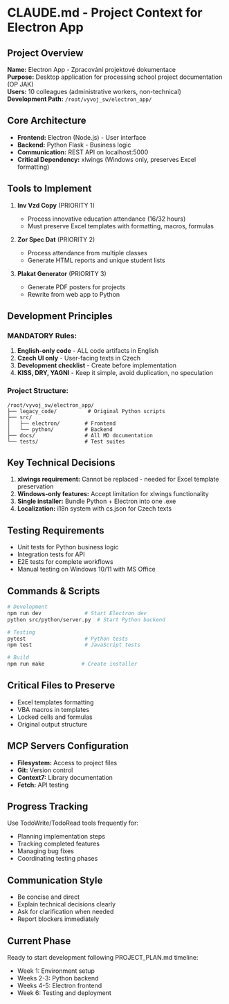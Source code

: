 # CLAUDE.md - Project Context for Electron App

## Project Overview

**Name:** Electron App - Zpracování projektové dokumentace  
**Purpose:** Desktop application for processing school project documentation (OP JAK)  
**Users:** 10 colleagues (administrative workers, non-technical)  
**Development Path:** `/root/vyvoj_sw/electron_app/`

## Core Architecture

- **Frontend:** Electron (Node.js) - User interface
- **Backend:** Python Flask - Business logic
- **Communication:** REST API on localhost:5000
- **Critical Dependency:** xlwings (Windows only, preserves Excel formatting)

## Tools to Implement

1. **Inv Vzd Copy** (PRIORITY 1)
   - Process innovative education attendance (16/32 hours)
   - Must preserve Excel templates with formatting, macros, formulas
   
2. **Zor Spec Dat** (PRIORITY 2)
   - Process attendance from multiple classes
   - Generate HTML reports and unique student lists
   
3. **Plakat Generator** (PRIORITY 3)
   - Generate PDF posters for projects
   - Rewrite from web app to Python

## Development Principles

### MANDATORY Rules:
1. **English-only code** - ALL code artifacts in English
2. **Czech UI only** - User-facing texts in Czech
3. **Development checklist** - Create before implementation
4. **KISS, DRY, YAGNI** - Keep it simple, avoid duplication, no speculation

### Project Structure:
```
/root/vyvoj_sw/electron_app/
├── legacy_code/          # Original Python scripts
├── src/
│   ├── electron/        # Frontend
│   └── python/          # Backend
├── docs/                # All MD documentation
└── tests/               # Test suites
```

## Key Technical Decisions

1. **xlwings requirement:** Cannot be replaced - needed for Excel template preservation
2. **Windows-only features:** Accept limitation for xlwings functionality
3. **Single installer:** Bundle Python + Electron into one .exe
4. **Localization:** i18n system with cs.json for Czech texts

## Testing Requirements

- Unit tests for Python business logic
- Integration tests for API
- E2E tests for complete workflows
- Manual testing on Windows 10/11 with MS Office

## Commands & Scripts

```bash
# Development
npm run dev              # Start Electron dev
python src/python/server.py  # Start Python backend

# Testing
pytest                   # Python tests
npm test                 # JavaScript tests

# Build
npm run make            # Create installer
```

## Critical Files to Preserve

- Excel templates formatting
- VBA macros in templates
- Locked cells and formulas
- Original output structure

## MCP Servers Configuration

- **Filesystem:** Access to project files
- **Git:** Version control
- **Context7:** Library documentation
- **Fetch:** API testing

## Progress Tracking

Use TodoWrite/TodoRead tools frequently for:
- Planning implementation steps
- Tracking completed features
- Managing bug fixes
- Coordinating testing phases

## Communication Style

- Be concise and direct
- Explain technical decisions clearly
- Ask for clarification when needed
- Report blockers immediately

## Current Phase

Ready to start development following PROJECT_PLAN.md timeline:
- Week 1: Environment setup
- Weeks 2-3: Python backend
- Weeks 4-5: Electron frontend
- Week 6: Testing and deployment